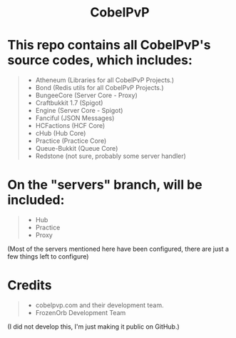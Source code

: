 # <p align="center"><b>CobelPvP </b></p>

# This repo contains all CobelPvP's source codes, which includes:
>- Atheneum (Libraries for all CobelPvP Projects.)
>- Bond (Redis utils for all CobelPvP Projects.)
>- BungeeCore (Server Core - Proxy)
>- Craftbukkit 1.7 (Spigot)
>- Engine (Server Core - Spigot)
>- Fanciful (JSON Messages)
>- HCFactions (HCF Core)
>- cHub (Hub Core)
>- Practice (Practice Core)
>- Queue-Bukkit (Queue Core)
>- Redstone (not sure, probably some server handler)

# On the "servers" branch, will be included:
>- Hub
>- Practice
>- Proxy

(Most of the servers mentioned here have been configured, there are just a few things left to configure)

# Credits
>- cobelpvp.com and their development team.
>- FrozenOrb Development Team

(I did not develop this, I'm just making it public on GitHub.)
